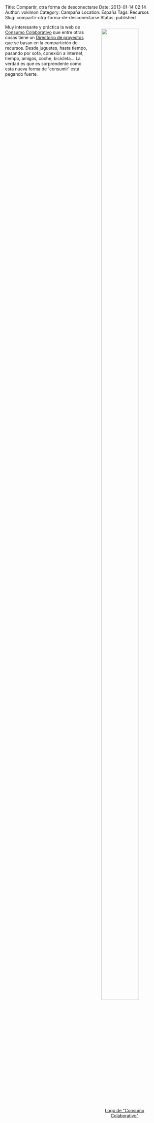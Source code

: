 Title: Compartir, otra forma de desconectarse
Date: 2013-01-14 02:14
Author: vokimon
Category: Campaña
Location: España
Tags: Recursos
Slug: compartir-otra-forma-de-desconectarse
Status: published

<figure style='float:right; max-width:30%'>
<a href="http://www.consumocolaborativo.com/wp-content/uploads/2011/07/CC_logo_small.png">
<img src="http://www.consumocolaborativo.com/wp-content/uploads/2011/07/CC_logo_small.png" width=90% />
<figcaption style='text-align:center'>
Logo de "Consumo Colaborativo"
</figcaption>
</a>
</figure>

Muy interesante y práctica la web de [Consumo Colaborativo](http://consumocolaborativo.com) que entre otras cosas tiene un [Directorio de proyectos](http://www.consumocolaborativo.com/directorio-de-proyectos/) que se basan en la compartición de recursos. Desde juguetes, hasta tiempo, pasando por sofa, conexión a Internet, tiempo, amigos, coche, bicicleta... La verdad es que es sorprendente como esta nueva forma de 'consumir' está pegando fuerte.
